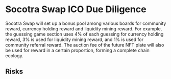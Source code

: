 # Socotra Swap ICO Due Diligence
Socotra Swap will set up a bonus pool among various boards for community reward, currency holding reward and liquidity mining reward. For example, the guessing game section uses 4% of each guessing for currency holding reward, 3% is used for liquidity mining reward, and 1% is used for community referral reward. The auction fee of the future NFT plate will also be used for reward in a certain proportion, forming a complete chain ecology.
## Risks
